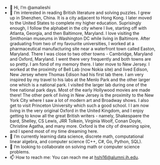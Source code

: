 - 👋 Hi, I’m @amalieshi
- 👀 I’m interested in reading British literature and solving puzzles. I grew up in Shenzhen, China. It is a city adjacent to Hong Kong. I later moved to the United States to complete my higher education. Suprisingly enough, I follow the alphabet in the city where I live, starting off with Atlanta, Georgia, and then Baltimore, Maryland. I love visiting the Smithonian museums in Washington DC while living in Baltimore. After graduating from two of my favourite universities, I worked at a pharmaceutical manufacturing site near a waterfront town called Easton, Maryland. There I was close to two other towns - Cambridge, Maryland and Oxford, Maryland. I went there very frequently and both towns are so pretty. I am fond of my memory there. I later move to New Jersey. I worked at the proximity of Bell Lab (now Nokia site) and lived Edison, New Jersey where Thomas Edison had his first lab there. I am very inspired by my travel to his labs at the Menlo Park and the other larger one which is a national park. I visited the larger lab during one of the free national park days. Most of the early Hollywood movies are made there! The other perk of living in New Jersey is the proximity to the New York City where I saw a lot of modern art and Broadway shows. I also get to visit Princeton University which such a good school. I  I am now living in the very original Oxford in the United Kingdom, and I enjoy getting to know all the great British writers - namely, Shakespaere the bard, Shelley, CS Lewis, JRR Tolkein, Virginia Woolf, Conan Doyle, Christine Agatha, and many more. Oxford is the city of dreaming spire, and I spend most of my time dreaming here.
- 🌱 I’m currently learning data science, discrete math, computational linear algebra, and computer science (C++, C#, Go, Python, SQL).
- 💞️ I’m looking to collaborate on solving math or computer science problems.
- 📫 How to reach me: You can reach me at hshi16@alumni.jh.edu.

<!---
amalieshi/amalieshi is a ✨ special ✨ repository because its `README.md` (this file) appears on your GitHub profile.
You can click the Preview link to take a look at your changes.
--->
